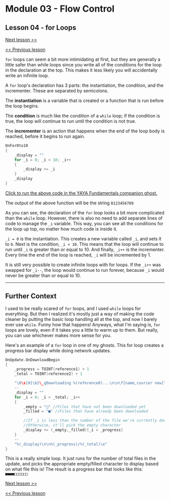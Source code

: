 # Module 03 - Flow Control

## Lesson 04 - for Loops

[Next lesson >>](../module_03_flow_control/05_foreach_loops.md)

[<< Previous lesson](../module_03_flow_control/03_while_loops.md)

`for` loops can seem a bit more intimidating at first, but they are generally a little safer than while loops since you write all of the conditions for the loop in the declaration at the top. This makes it less likely you will accidentally write an infinite loop.

A `for` loop's declaration has 3 parts: the instantiation, the condition, and the incrementer. These are separated by semicolons.

The **instantiation** is a variable that is created or a function that is run before the loop begins.

The **condition** is much like the condition of a `while` loop; if the condition is true, the loop will continue to run until the condition is not true.

The **incrementer** is an action that happens when the end of the loop body is reached, before it begins to run again.

```c
OnFor0to10
{
	_display = ""
	for _i = 0; _i < 10; _i++
	{
		_display += _i
	}
	_display
}
```

[Click to run the above code in the YAYA Fundamentals companion ghost.](https://zichqec.github.io/s-the-skeleton/jump.html?url=x-ukagaka-link%3Atype%3Devent%26ghost%3DYAYA%20Fundamentals%26info%3DOnExample.M3.L4.For0to10)

The output of the above function will be the string `0123456789`

As you can see, the declaration of the `for` loop looks a bit more complicated than the `while` loop. However, there is also no need to add separate lines of code to manage the `_i` variable. This way, you can see all the conditions for the loop up top, no matter how much code is inside it.

`_i = 0` is the instantiation. This creates a new variable called `_i`, and sets it to `0`. Next is the condition, `_i < 10`. This means that the loop will continue to run until `_i` is greater than or equal to 10. And finally, `_i++` is the incrementer. Every time the end of the loop is reached, `_i` will be incremented by 1.

It is still very possible to create infinite loops with for loops. If the `_i++` was swapped for `_i--`, the loop would continue to run forever, because `_i` would never be greater than or equal to 10.

---

## Further Context

I used to be really scared of `for` loops, and I used `while` loops for everything. But then I realized it's mostly just a way of making the code cleaner by putting the basic loop handling all at the top, and now I barely ever use `while`. Funny how that happens! Anyways, what I'm saying is, `for` loops are lovely, even if it takes you a little to warm up to them. But really, you can use whichever makes more sense for you.

Here's an example of a `for` loop in one of my ghosts. This for loop creates a progress bar display while doing network updates.

```c
OnUpdate.OnDownloadBegin
{
	_progress = TOINT(reference1) + 1
	_total = TOINT(reference2) + 1

	"\0\s[0]\b2\_qDownloading %(reference0)...\n\n\f[name,courier new]"
	--
	_display = ""
	for _i = 0; _i < _total; _i++
	{
		_empty = "□" //Files that have not been downloaded yet
		_filled = "■" //Files that have already been downloaded

		//If _i is less than the number of the file we're currently downloading, this will pick the filled character
		//Otherwise, it'll pick the empty character
		_display += (_empty,_filled)[_i < _progress]
	}
	--
	"%(_display)\n\n%(_progress)/%(_total)\e"
}
```

This is a really simple loop. It just runs for the number of total files in the update, and picks the appropriate empty/filled character to display based on what file this is! The result is a progress bar that looks like this: `■■■■□□□□□□`

[Next lesson >>](../module_03_flow_control/05_foreach_loops.md)

[<< Previous lesson](../module_03_flow_control/03_while_loops.md)
